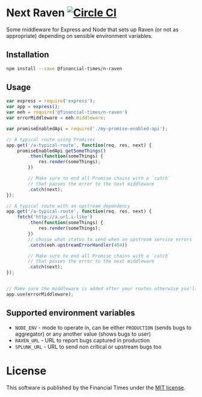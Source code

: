 # Next Raven [![Circle CI](https://circleci.com/gh/Financial-Times/n-raven.svg?style=svg)](https://circleci.com/gh/Financial-Times/n-raven)

Some middleware for Express and Node that sets up Raven (or not as appropriate) depending on sensible environment variables.

## Installation

```sh
npm install --save @financial-times/n-raven
```

## Usage

```js
var express = require('express');
var app = express();
var eeh = require('@financial-times/n-raven')
var errorMiddleware = eeh.middleware;

var promiseEnabledApi = require('./my-promise-enabled-api');

// A typical route using Promises
app.get('/a-typical-route', function(req, res, next) {
	promiseEnabledApi.getSomeThings()
		.then(function(someThings) {
			res.render(someThings);
		})

		// Make sure to end all Promise chains with a `catch`
		// that passes the error to the next middleware
		.catch(next);
});

// A typical route with an upstream dependency
app.get('/a-typical-route', function(req, res, next) {
	fetch('http://a.url.i-like')
		.then(function(someThings) {
			res.render(someThings);
		})
		// chosse what status to send when an upstream service errors
		.catch(eeh.upstreamErrorHandler(404))

		// Make sure to end all Promise chains with a `catch`
		// that passes the error to the next middleware
		.catch(next);
});


// Make sure the middleware is added after your routes otherwise you'll lose the errors
app.use(errorMiddleware);
```

## Supported environment variables
- `NODE_ENV` - mode to operate in, can be either `PRODUCTION` (sends bugs to aggregator) or any another value (shows bugs to user)
- `RAVEN_URL` - URL to report bugs captured in production
- `SPLUNK_URL` - URL to send non critical or upstream bugs too

# License

This software is published by the Financial Times under the [MIT license](http://opensource.org/licenses/MIT).
